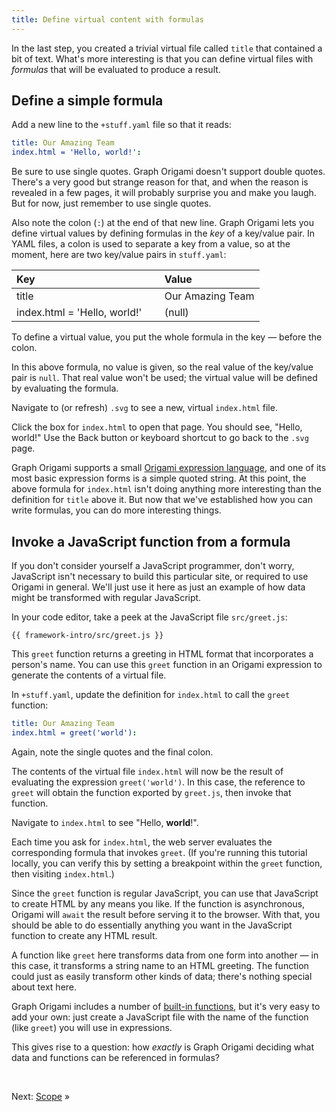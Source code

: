 ```yaml
---
title: Define virtual content with formulas
---
```


In the last step, you created a trivial virtual file called `title` that contained a bit of text. What's more interesting is that you can define virtual files with _formulas_ that will be evaluated to produce a result.

## Define a simple formula

<span class="tutorialStep"></span> Add a new line to the `+stuff.yaml` file so that it reads:

```yaml
title: Our Amazing Team
index.html = 'Hello, world!':
```

Be sure to use single quotes. Graph Origami doesn't support double quotes. There's a very good but strange reason for that, and when the reason is revealed in a few pages, it will probably surprise you and make you laugh. But for now, just remember to use single quotes.

Also note the colon (`:`) at the end of that new line. Graph Origami lets you define virtual values by defining formulas in the _key_ of a key/value pair. In YAML files, a colon is used to separate a key from a value, so at the moment, here are two key/value pairs in `stuff.yaml`:

| Key                          |        | Value            |
| :--------------------------- | ------ | :--------------- |
| title                        |        | Our Amazing Team |
| index.html = 'Hello, world!' | &nbsp; | (null)           |

To define a virtual value, you put the whole formula in the key — before the colon.

In this above formula, no value is given, so the real value of the key/value pair is `null`. That real value won't be used; the virtual value will be defined by evaluating the formula.

<span class="tutorialStep"></span> Navigate to (or refresh) `.svg` to see a new, virtual `index.html` file.

<span class="tutorialStep"></span> Click the box for `index.html` to open that page. You should see, "Hello, world!" Use the Back button or keyboard shortcut to go back to the `.svg` page.

Graph Origami supports a small [Origami expression language](/language), and one of its most basic expression forms is a simple quoted string. At this point, the above formula for `index.html` isn't doing anything more interesting than the definition for `title` above it. But now that we've established how you can write formulas, you can do more interesting things.

## Invoke a JavaScript function from a formula

If you don't consider yourself a JavaScript programmer, don't worry, JavaScript isn't necessary to build this particular site, or required to use Origami in general. We'll just use it here as just an example of how data might be transformed with regular JavaScript.

<span class="tutorialStep"></span> In your code editor, take a peek at the JavaScript file `src/greet.js`:

```{{'js'}}
{{ framework-intro/src/greet.js }}
```

This `greet` function returns a greeting in HTML format that incorporates a person's name. You can use this `greet` function in an Origami expression to generate the contents of a virtual file.

<span class="tutorialStep"></span> In `+stuff.yaml`, update the definition for `index.html` to call the `greet` function:

```yaml
title: Our Amazing Team
index.html = greet('world'):
```

Again, note the single quotes and the final colon.

The contents of the virtual file `index.html` will now be the result of evaluating the expression `greet('world')`. In this case, the reference to `greet` will obtain the function exported by `greet.js`, then invoke that function.

<span class="tutorialStep"></span> Navigate to `index.html` to see "Hello, <strong>world</strong>!".

Each time you ask for `index.html`, the web server evaluates the corresponding formula that invokes `greet`. (If you're running this tutorial locally, you can verify this by setting a breakpoint within the `greet` function, then visiting `index.html`.)

Since the `greet` function is regular JavaScript, you can use that JavaScript to create HTML by any means you like. If the function is asynchronous, Origami will `await` the result before serving it to the browser. With that, you should be able to do essentially anything you want in the JavaScript function to create any HTML result.

A function like `greet` here transforms data from one form into another — in this case, it transforms a string name to an HTML greeting. The function could just as easily transform other kinds of data; there's nothing special about text here.

Graph Origami includes a number of [built-in functions](/cli/builtins.html), but it's very easy to add your own: just create a JavaScript file with the name of the function (like `greet`) you will use in expressions.

This gives rise to a question: how _exactly_ is Graph Origami deciding what data and functions can be referenced in formulas?

&nbsp;

Next: [Scope](intro5.html) »
